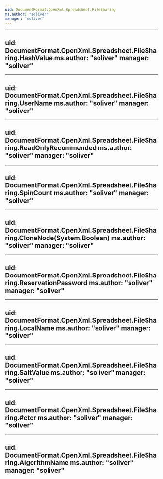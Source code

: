 ```yaml
---
uid: DocumentFormat.OpenXml.Spreadsheet.FileSharing
ms.author: "soliver"
manager: "soliver"
---
```


---
uid: DocumentFormat.OpenXml.Spreadsheet.FileSharing.HashValue
ms.author: "soliver"
manager: "soliver"
---

---
uid: DocumentFormat.OpenXml.Spreadsheet.FileSharing.UserName
ms.author: "soliver"
manager: "soliver"
---

---
uid: DocumentFormat.OpenXml.Spreadsheet.FileSharing.ReadOnlyRecommended
ms.author: "soliver"
manager: "soliver"
---

---
uid: DocumentFormat.OpenXml.Spreadsheet.FileSharing.SpinCount
ms.author: "soliver"
manager: "soliver"
---

---
uid: DocumentFormat.OpenXml.Spreadsheet.FileSharing.CloneNode(System.Boolean)
ms.author: "soliver"
manager: "soliver"
---

---
uid: DocumentFormat.OpenXml.Spreadsheet.FileSharing.ReservationPassword
ms.author: "soliver"
manager: "soliver"
---

---
uid: DocumentFormat.OpenXml.Spreadsheet.FileSharing.LocalName
ms.author: "soliver"
manager: "soliver"
---

---
uid: DocumentFormat.OpenXml.Spreadsheet.FileSharing.SaltValue
ms.author: "soliver"
manager: "soliver"
---

---
uid: DocumentFormat.OpenXml.Spreadsheet.FileSharing.#ctor
ms.author: "soliver"
manager: "soliver"
---

---
uid: DocumentFormat.OpenXml.Spreadsheet.FileSharing.AlgorithmName
ms.author: "soliver"
manager: "soliver"
---
